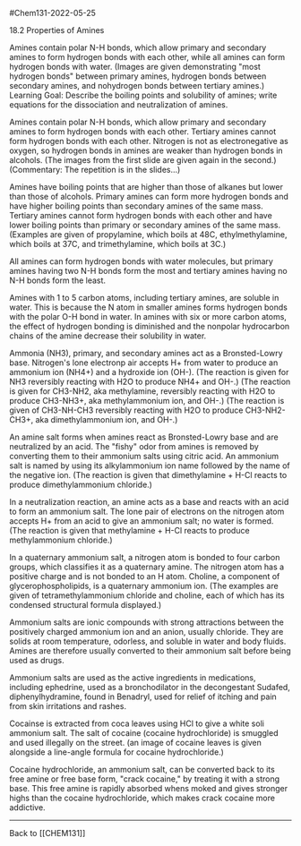 #Chem131-2022-05-25

18.2 Properties of Amines

Amines contain polar N-H bonds, which allow primary and secondary amines to form hydrogen bonds with each other, while all amines can form hydrogen bonds with water.  (Images are given demonstrating "most hydrogen bonds" between primary amines, hydrogen bonds between secondary amines, and nohydrogen bonds between tertiary amines.)  Learning Goal: Describe the boiling points and solubility of amines; write equations for the dissociation and neutralization of amines.

Amines contain polar N-H bonds, which allow primary and secondary amines to form hydrogen bonds with each other.  Tertiary amines cannot form hydrogen bonds with each other.  Nitrogen is not as electronegative as oxygen, so hydrogen bonds in amines are weaker than hydrogen bonds in alcohols.  (The images from the first slide are given again in the second.)  (Commentary: The repetition is in the slides...)

Amines have boiling points that are higher than those of alkanes but lower than those of alcohols.  Primary amines can form more hydrogen bonds and have higher boiling points than secondary amines of the same mass.  Tertiary amines cannot form hydrogen bonds with each other and have lower boiling points than primary or secondary amines of the same mass.  (Examples are given of propylamine, which boils at 48C, ethylmethylamine, which boils at 37C, and trimethylamine, which boils at 3C.)

All amines can form hydrogen bonds with water molecules, but primary amines having two N-H bonds form the most and tertiary amines having no N-H bonds form the least.

Amines with 1 to 5 carbon atoms, including tertiary amines, are soluble in water.  This is because the N atom in smaller amines forms hydrogen bonds with the polar O-H bond in water.  In amines with six or more carbon atoms, the effect of hydrogen bonding is diminished and the nonpolar hydrocarbon chains of the amine decrease their solubility in water.

Ammonia (NH3), primary, and secondary amines act as a Bronsted-Lowry base.  Nitrogen's lone electronp air accepts H+ from water to produce an ammonium ion (NH4+) and a hydroxide ion (OH-).  (The reaction is given for NH3 reversibly reacting with H2O to produce NH4+ and OH-.)  (The reaction is given for CH3-NH2, aka methylamine, reversibly reacting with H2O to produce CH3-NH3+, aka methylammonium ion, and OH-.)  (The reaction is given of CH3-NH-CH3 reversibly reacting with H2O to produce CH3-NH2-CH3+, aka dimethylammonium ion, and OH-.)

An amine salt forms when amines react as Bronsted-Lowry base and are neutralized by an acid.  The "fishy" odor from amines is removed by converting them to their ammonium salts using citric acid.  An ammonium salt is named by using its alkylammonium ion name followed by the name of the negative ion.  (The reaction is given that dimethylamine + H-Cl reacts to produce dimethylammonium chloride.)

In a neutralization reaction, an amine acts as a base and reacts with an acid to form an ammonium salt.  The lone pair of electrons on the nitrogen atom accepts H+ from an acid to give an ammonium salt; no water is formed.  (The reaction is given that methylamine + H-Cl reacts to produce methylammonium chloride.)

In a quaternary ammonium salt, a nitrogen atom is bonded to four carbon groups, which classifies it as a quaternary amine.  The nitrogen atom has a positive charge and is not bonded to an H atom.  Choline, a component of glycerophospholipids, is a quaternary ammonium ion.  (The examples are given of tetramethylammonium chloride and choline, each of which has its condensed structural formula displayed.)

Ammonium salts are ionic compounds with strong attractions between the positively charged ammonium ion and an anion, usually chloride.  They are solids at room temperature, odorless, and soluble in water and body fluids.  Amines are therefore usually converted to their ammonium salt before being used as drugs.

Ammonium salts are used as the active ingredients in medications, including ephedrine, used as a bronchodilator in the decongestant Sudafed, diphenylhydramine, found in Benadryl, used for relief of itching and pain from skin irritations and rashes.

Cocainse is extracted from coca leaves using HCl to give a white soli ammonium salt.  The salt of cocaine (cocaine hydrochloride) is smuggled and used illegally on the street.  (an image of cocaine leaves is given alongside a line-angle formula for cocaine hydrochloride.)

Cocaine hydrochloride, an ammonium salt, can be converted back to its free amine or free base form, "crack cocaine," by treating it with a strong base.  This free amine is rapidly absorbed whens moked and gives stronger highs than the cocaine hydrochloride, which makes crack cocaine more addictive.

---
Back to [[CHEM131]]